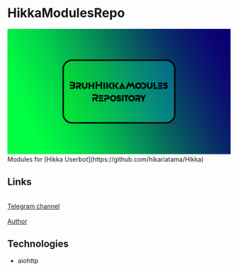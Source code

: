 # HikkaModulesRepo
<img src="/assets/banner.png" alt="Bannerr">
<br>Modules for [Hikka Userbot](https://github.com/hikariatama/Hikka)<br>

## Links
<br>[Telegram channel](https://t.me/BruhHikkaModules)<br>
<br>[Author](t.me/MuRuLOSE)</br>

## Technologies
<ul>
   <li>aiohttp</li>
</ul>


  
